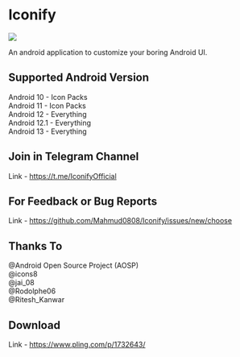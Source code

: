 # Iconify

<img src="https://github.com/Mahmud0808/Iconify/blob/master/app/src/main/res/mipmap-xxxhdpi/ic_launcher.png?raw=true">

An android application to customize your boring Android UI.

## Supported Android Version

Android 10 - Icon Packs<br/>
Android 11 - Icon Packs<br/>
Android 12 - Everything<br/>
Android 12.1 - Everything<br/>
Android 13 - Everything<br/>

## Join in Telegram Channel

Link - https://t.me/IconifyOfficial

## For Feedback or Bug Reports

Link - https://github.com/Mahmud0808/Iconify/issues/new/choose

## Thanks To

@Android Open Source Project (AOSP)<br/>
@icons8<br/>
@jai_08<br/>
@Rodolphe06<br/>
@Ritesh_Kanwar<br/>

## Download

Link - https://www.pling.com/p/1732643/
